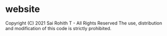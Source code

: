 # website
Copyright (C) 2021 Sai Rohith T - All Rights Reserved
The use, distribution and modification of
this code is strictly prohibited.
